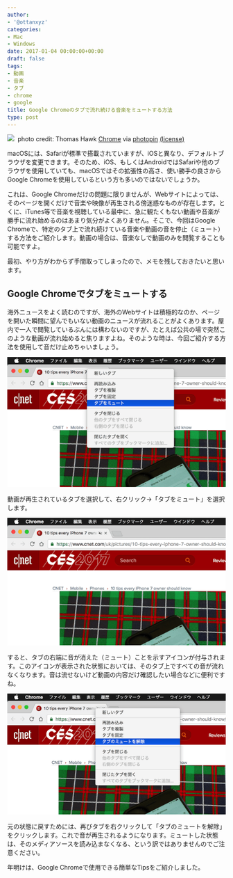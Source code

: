 ```yaml
---
author:
- '@ottanxyz'
categories:
- Mac
- Windows
date: 2017-01-04 00:00:00+00:00
draft: false
tags:
- 動画
- 音楽
- タブ
- chrome
- google
title: Google Chromeのタブで流れ続ける音楽をミュートする方法
type: post
---
```


![](170104-586cde37d60a3.jpg)
 photo credit: Thomas Hawk [Chrome](http://www.flickr.com/photos/51035555243@N01/27519596232) via [photopin](http://photopin.com) [(license)](https://creativecommons.org/licenses/by-nc/2.0/) 



macOSには、Safariが標準で搭載されていますが、iOSと異なり、デフォルトブラウザを変更できます。そのため、iOS、もしくはAndroidではSafariや他のブラウザを使用していても、macOSではその拡張性の高さ、使い勝手の良さからGoogle Chromeを使用しているという方も多いのではないでしょうか。





これは、Google Chromeだけの問題に限りませんが、Webサイトによっては、そのページを開くだけで音楽や映像が再生される傍迷惑なものが存在します。とくに、iTunes等で音楽を視聴している最中に、急に観たくもない動画や音楽が勝手に流れ始めるのはあまり気分がよくありません。そこで、今回はGoogle Chromeで、特定のタブ上で流れ続けている音楽や動画の音を停止（ミュート）する方法をご紹介します。動画の場合は、音楽なしで動画のみを閲覧することも可能ですよ。





最初、やり方がわからず手間取ってしまったので、メモを残しておきたいと思います。





## Google Chromeでタブをミュートする





海外ニュースをよく読むのですが、海外のWebサイトは積極的なのか、ページを開いた瞬間に望んでもいない動画のニュースが流れることがよくあります。屋内で一人で閲覧しているぶんには構わないのですが、たとえば公共の場で突然このような動画が流れ始めると焦りますよね。そのような時は、今回ご紹介する方法を使用して音だけ止めちゃいましょう。





![](170104-586cde20a811a.png)






動画が再生されているタブを選択して、右クリック→「タブをミュート」を選択します。





![](170104-586cde27466f2.png)






すると、タブの右端に音が消えた（ミュート）ことを示すアイコンが付与されます。このアイコンが表示された状態においては、そのタブ上ですべての音が流れなくなります。音は流せないけど動画の内容だけ確認したい場合などに便利ですね。





![](170104-586cde2da33ad.png)






元の状態に戻すためには、再びタブを右クリックして「タブのミュートを解除」をクリックします。これで音が再生されるようになります。ミュートした状態は、そのメディアソースを読み込まなくなる、という訳ではありませんのでご注意ください。





年明けは、Google Chromeで使用できる簡単なTipsをご紹介しました。